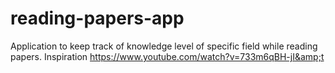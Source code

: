 # reading-papers-app
Application to keep track of knowledge level of specific field while reading papers. Inspiration https://www.youtube.com/watch?v=733m6qBH-jI&amp;t

